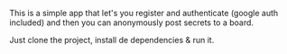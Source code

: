 This is a simple app that let's you register and authenticate (google auth included) and then you can anonymously post secrets to a board.

Just clone the project, install de dependencies & run it.
